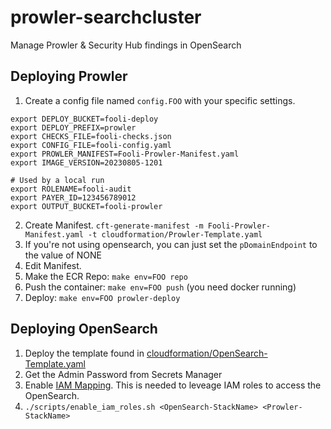 # prowler-searchcluster

Manage Prowler & Security Hub findings in OpenSearch

## Deploying Prowler

1. Create a config file named `config.FOO` with your specific settings.
```
export DEPLOY_BUCKET=fooli-deploy
export DEPLOY_PREFIX=prowler
export CHECKS_FILE=fooli-checks.json
export CONFIG_FILE=fooli-config.yaml
export PROWLER_MANIFEST=Fooli-Prowler-Manifest.yaml
export IMAGE_VERSION=20230805-1201

# Used by a local run
export ROLENAME=fooli-audit
export PAYER_ID=123456789012
export OUTPUT_BUCKET=fooli-prowler
```

2. Create Manifest. `cft-generate-manifest -m Fooli-Prowler-Manifest.yaml -t cloudformation/Prowler-Template.yaml`
  1. If you're not using opensearch, you can just set the `pDomainEndpoint` to the value of NONE
3. Edit Manifest.
3. Make the ECR Repo: `make env=FOO repo`
4. Push the container:  `make env=FOO push` (you need docker running)
5. Deploy: `make env=FOO prowler-deploy`


## Deploying OpenSearch

1. Deploy the template found in [cloudformation/OpenSearch-Template.yaml](cloudformation/OpenSearch-Template.yaml)
2. Get the Admin Password from Secrets Manager
2. Enable [IAM Mapping](https://docs.aws.amazon.com/opensearch-service/latest/developerguide/fgac.html#fgac-more-masters). This is needed to leveage IAM roles to access the OpenSearch.
  1. `./scripts/enable_iam_roles.sh <OpenSearch-StackName> <Prowler-StackName>`


